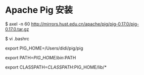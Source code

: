 # Apache Pig 安装

$ axel -n 60 http://mirrors.hust.edu.cn/apache/pig/pig-0.17.0/pig-0.17.0.tar.gz

$ vi .bashrc

export PIG\_HOME=/Users/didi/pig/pig

export PATH=$PIG\_HOME/bin:$PATH

export CLASSPATH=$CLASSPATH:$PIG\_HOME/lib/\*




